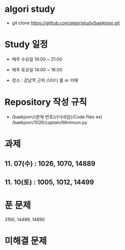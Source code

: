 # algori study
- git clone https://github.com/algoristudy/baekjoon.git

# Study 일정
- 매주 수요일 19:00 ~ 21:00
- 매주 토요일 14:00 ~ 16:00

- 장소 : 강남역 근처 스터디 룸 or 카페 

# Repository 작성 규칙
  - /baekjoon/{문제 번호}/{닉네임}/Code files
    ex) /baekjoon/1026/captain/Minimum.py


# 과제
## 11. 07(수) : 1026, 1070, 14889
## 11. 10(토) : 1005, 1012, 14499

# 푼 문제
3190, 14489, 14890

# 미해결 문제
